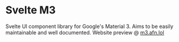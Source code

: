 # Svelte M3
Svelte UI component library for Google's Material 3. Aims to be easily maintainable and well documented. Website preview @ [m3.afn.lol](https://m3.afn.lol)